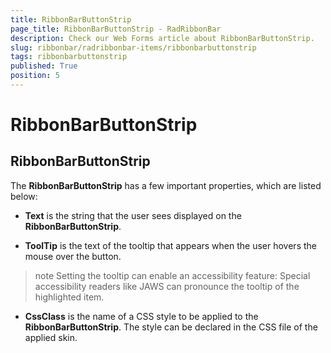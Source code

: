 ```yaml
---
title: RibbonBarButtonStrip
page_title: RibbonBarButtonStrip - RadRibbonBar
description: Check our Web Forms article about RibbonBarButtonStrip.
slug: ribbonbar/radribbonbar-items/ribbonbarbuttonstrip
tags: ribbonbarbuttonstrip
published: True
position: 5
---
```


# RibbonBarButtonStrip



## RibbonBarButtonStrip

The **RibbonBarButtonStrip** has a few important properties, which are listed below:



* **Text** is the string that the user sees displayed on the **RibbonBarButtonStrip**.

* **ToolTip** is the text of the tooltip that appears when the user hovers the mouse over the button.

>note Setting the tooltip can enable an accessibility feature: Special accessibility readers like JAWS can pronounce the tooltip of the highlighted item.
>


* **CssClass** is the name of a CSS style to be applied to the **RibbonBarButtonStrip**. The style can be declared in the CSS file of the applied skin.
